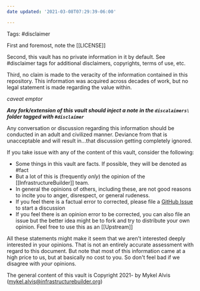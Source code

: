 ```yaml
---
date updated: '2021-03-08T07:29:39-06:00'

---
```

Tags: #disclaimer

First and foremost, note the [[LICENSE]]

Second, this vault has no private information in it by default.  See #disclaimer tags for additional disclaimers, copyrights, terms of use, etc.

Third, no claim is made to the veracity of the information contained in this repository.  This information was acquired across decades of work, but no legal statement is made regarding the value within.

_caveat emptor_

***Any fork/extension of this vault should inject a note in the `discalaimers\` folder tagged with `#disclaimer`***

Any conversation or discussion regarding this information should be conducted in an adult and civilized manner.  Deviance from that is unacceptable and will result in...that discussion getting completely ignored.

If you take issue with any of the content of this vault, consider the following:

- Some things in this vault are facts.  If possible, they will be denoted as #fact
- But a lot of this is \(frequently _only_\) the opinion of the [[InfrastructureBuilder]] team.
- In general the opinions of others, including these, are not good reasons to incite you to anger, disrespect, or general rudeness.
- If you feel there is a factual error to corrected, please file a [GitHub Issue](https://github.com/infrastructurebuilder/release-engineering-vault/issues) to start a discussion
- If you feel there is an opinion error to be corrected, you can also file an issue but the better idea might be to fork and try to distribute your own opinion.  Feel free to use this as an [[Upstream]]

All these statements might make it seem that we aren't interested deeply interested in your opinions.  That is not an entirely accurate assessment with regard to this document.  But note that most of this information came at a high price to us, but at basically no cost to you.  So don't feel bad if we disagree with _your_ opinions.


The general content of this vault is Copyright 2021- by Mykel Alvis (<mykel.alvis@infrastructurebuilder.org>)


